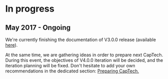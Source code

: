 # In progress

## May 2017 - Ongoing

We're currently finishing the documentation of V3.0.0 release \(available [here](/stable/stable.md)\).

At the same time, we are gathering ideas in order to prepare next CapTech. During this event, the objectives of V4.0.0 iteration will be decided, and the iteration planning will be fixed. Don't hesitate to add your own recommendations in the dedicated section: [Preparing CapTech.](/inprogress/requirements/preparing-captech.md)


